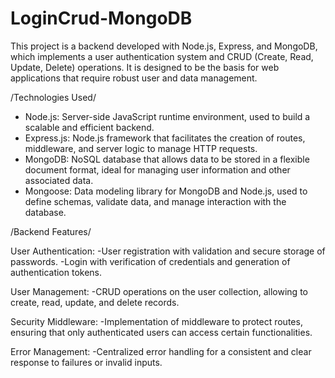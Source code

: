 # LoginCrud-MongoDB
This project is a backend developed with Node.js, Express, and MongoDB, which implements a user authentication system and CRUD (Create, Read, Update, Delete) operations. It is designed to be the basis for web applications that require robust user and data management.

/Technologies Used/
- Node.js: Server-side JavaScript runtime environment, used to build a scalable and efficient backend.
- Express.js: Node.js framework that facilitates the creation of routes, middleware, and server logic to manage HTTP requests.
- MongoDB: NoSQL database that allows data to be stored in a flexible document format, ideal for managing user information and other associated data.
- Mongoose: Data modeling library for MongoDB and Node.js, used to define schemas, validate data, and manage interaction with the database.

/Backend Features/

User Authentication:
-User registration with validation and secure storage of passwords.
-Login with verification of credentials and generation of authentication tokens.

User Management:
-CRUD operations on the user collection, allowing to create, read, update, and delete records.

Security Middleware:
-Implementation of middleware to protect routes, ensuring that only authenticated users can access certain functionalities.

Error Management:
-Centralized error handling for a consistent and clear response to failures or invalid inputs.

